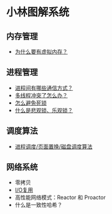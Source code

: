 # 小林图解系统

## 内存管理
* [为什么要有虚拟内存？](memoryManagement.md)

## 进程管理
* [进程间有哪些通信方式？](processManagement.md)
* [多线程冲突了怎么办？](multiThreadConflict.md)
* [怎么避免死锁](deadlockAvoid.md)
* [什么是悲观锁、乐观锁？](allKindOfLocks.md)

## 调度算法
* [进程调度/页面置换/磁盘调度算法](scheduleAlgorithms.md)

## 网络系统
* 零拷贝
* [I/O复用](IOMultiPlexing.md)
* 高性能网络模式：Reactor 和 Proactor
* 什么是一致性哈希？
